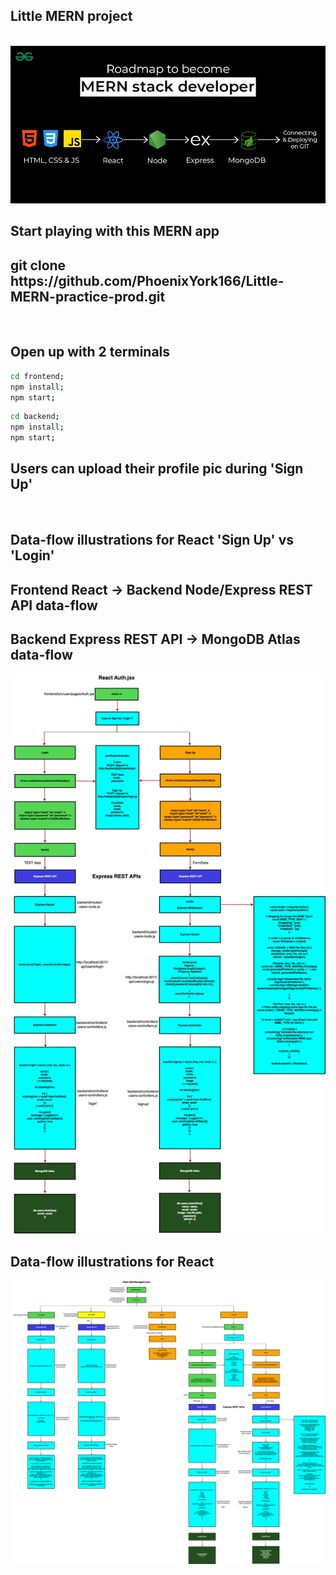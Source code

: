 <h2>Little MERN project</h2>
<br/>
<img src="./assets//Mern-stack-developer.webp" alt="mern" />
<br/>
<h2>Start playing with this MERN app</h2>
<h2>git clone https://github.com/PhoenixYork166/Little-MERN-practice-prod.git</h2>
<br/>
<h2>Open up with 2 terminals</h2>

```bash
cd frontend;
npm install;
npm start;
```

```bash
cd backend;
npm install;
npm start;
```

<h2>Users can upload their profile pic during 'Sign Up'</h2>
<br/>
<h2>Data-flow illustrations for React <Auth /> 'Sign Up' vs 'Login'</h2>
<h2>Frontend React -> Backend Node/Express REST API data-flow</h2>
<h2>Backend Express REST API -> MongoDB Atlas data-flow</h2>
<img src="./assets/Diagrams-App3-Auth-component.drawio.png" alt="react-express-node-mongodb-auth" />
<br/>

<h2>Data-flow illustrations for React <MainNavigation><NavLinks /></MainNavigation></h2>
<img src="./assets/Diagrams-App3-NavLinks.drawio.png" alt="react-express-node-mongodb-navlinks" />
<br/>